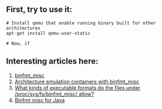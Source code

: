 ## First, try to use it:

```shell
# Install qemu that enable running binary built for other architectures
apt-get install qemu-user-static

# Now, if 
```

## Interesting articles here:

 1. [binfmt_misc](https://en.wikipedia.org/wiki/Binfmt_misc)
 2. [Architecture emulation containers with binfmt_misc](https://lwn.net/Articles/679308/)
 3. [What kinds of executable formats do the files under /proc/sys/fs/binfmt_misc/ allow?](https://unix.stackexchange.com/questions/439569/what-kinds-of-executable-formats-do-the-files-under-proc-sys-fs-binfmt-misc-al)
 4. [Binfmt misc for Java](https://wiki.archlinux.org/index.php/Binfmt_misc_for_Java)
